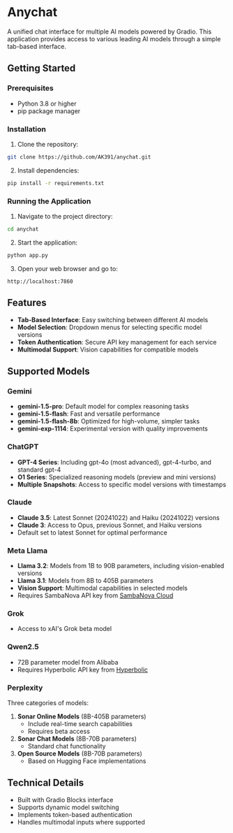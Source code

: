 # Anychat

A unified chat interface for multiple AI models powered by Gradio. This application provides access to various leading AI models through a simple tab-based interface.

## Getting Started

### Prerequisites
- Python 3.8 or higher
- pip package manager

### Installation
1. Clone the repository:
```bash
git clone https://github.com/AK391/anychat.git
```
2. Install dependencies:
```bash
pip install -r requirements.txt

```

### Running the Application
1. Navigate to the project directory:
```bash
cd anychat
```

2. Start the application:
```bash
python app.py
```

3. Open your web browser and go to:
```
http://localhost:7860
```

## Features

- **Tab-Based Interface**: Easy switching between different AI models
- **Model Selection**: Dropdown menus for selecting specific model versions
- **Token Authentication**: Secure API key management for each service
- **Multimodal Support**: Vision capabilities for compatible models

## Supported Models

### Gemini
- **gemini-1.5-pro**: Default model for complex reasoning tasks
- **gemini-1.5-flash**: Fast and versatile performance
- **gemini-1.5-flash-8b**: Optimized for high-volume, simpler tasks
- **gemini-exp-1114**: Experimental version with quality improvements

### ChatGPT
- **GPT-4 Series**: Including gpt-4o (most advanced), gpt-4-turbo, and standard gpt-4
- **O1 Series**: Specialized reasoning models (preview and mini versions)
- **Multiple Snapshots**: Access to specific model versions with timestamps

### Claude
- **Claude 3.5**: Latest Sonnet (20241022) and Haiku (20241022) versions
- **Claude 3**: Access to Opus, previous Sonnet, and Haiku versions
- Default set to latest Sonnet for optimal performance

### Meta Llama
- **Llama 3.2**: Models from 1B to 90B parameters, including vision-enabled versions
- **Llama 3.1**: Models from 8B to 405B parameters
- **Vision Support**: Multimodal capabilities in selected models
- Requires SambaNova API key from [SambaNova Cloud](https://cloud.sambanova.ai/)

### Grok
- Access to xAI's Grok beta model

### Qwen2.5
- 72B parameter model from Alibaba
- Requires Hyperbolic API key from [Hyperbolic](https://app.hyperbolic.xyz/)

### Perplexity
Three categories of models:
1. **Sonar Online Models** (8B-405B parameters)
   - Include real-time search capabilities
   - Requires beta access
2. **Sonar Chat Models** (8B-70B parameters)
   - Standard chat functionality
3. **Open Source Models** (8B-70B parameters)
   - Based on Hugging Face implementations



## Technical Details

- Built with Gradio Blocks interface
- Supports dynamic model switching
- Implements token-based authentication
- Handles multimodal inputs where supported